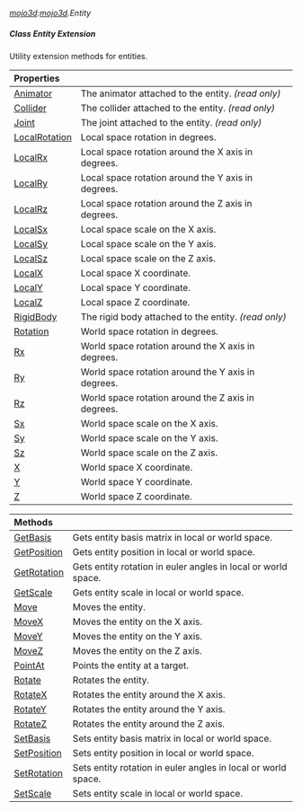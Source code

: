 _[mojo3d](../../modules/mojo3d/mojo3d-module.md):[mojo3d](../../modules/mojo3d/mojo3d-module.md).Entity_
##### Class Entity Extension
Utility extension methods for entities.

| Properties | |
|:---|:---|
| [Animator](mojo3d-entity_ext-animator_ext.md) | The animator attached to the entity. _(read only)_ |
| [Collider](mojo3d-entity_ext-collider_ext.md) | The collider attached to the entity. _(read only)_ |
| [Joint](mojo3d-entity_ext-joint_ext.md) | The joint attached to the entity. _(read only)_ |
| [LocalRotation](mojo3d-entity_ext-localrotation_ext.md) | Local space rotation in degrees. |
| [LocalRx](mojo3d-entity_ext-localrx_ext.md) | Local space rotation around the X axis in degrees. |
| [LocalRy](mojo3d-entity_ext-localry_ext.md) | Local space rotation around the Y axis in degrees. |
| [LocalRz](mojo3d-entity_ext-localrz_ext.md) | Local space rotation around the Z axis in degrees. |
| [LocalSx](mojo3d-entity_ext-localsx_ext.md) | Local space scale on the X axis. |
| [LocalSy](mojo3d-entity_ext-localsy_ext.md) | Local space scale on the Y axis. |
| [LocalSz](mojo3d-entity_ext-localsz_ext.md) | Local space scale on the Z axis. |
| [LocalX](mojo3d-entity_ext-localx_ext.md) | Local space X coordinate. |
| [LocalY](mojo3d-entity_ext-localy_ext.md) | Local space Y coordinate. |
| [LocalZ](mojo3d-entity_ext-localz_ext.md) | Local space Z coordinate. |
| [RigidBody](mojo3d-entity_ext-rigidbody_ext.md) | The rigid body attached to the entity. _(read only)_ |
| [Rotation](mojo3d-entity_ext-rotation_ext.md) | World space rotation in degrees. |
| [Rx](mojo3d-entity_ext-rx_ext.md) | World space rotation around the X axis in degrees. |
| [Ry](mojo3d-entity_ext-ry_ext.md) | World space rotation around the Y axis in degrees. |
| [Rz](mojo3d-entity_ext-rz_ext.md) | World space rotation around the Z axis in degrees. |
| [Sx](mojo3d-entity_ext-sx_ext.md) | World space scale on the X axis. |
| [Sy](mojo3d-entity_ext-sy_ext.md) | World space scale on the Y axis. |
| [Sz](mojo3d-entity_ext-sz_ext.md) | World space scale on the Z axis. |
| [X](mojo3d-entity_ext-x_ext.md) | World space X coordinate. |
| [Y](mojo3d-entity_ext-y_ext.md) | World space Y coordinate. |
| [Z](mojo3d-entity_ext-z_ext.md) | World space Z coordinate. |

| Methods | |
|:---|:---|
| [GetBasis](mojo3d-entity_ext-getbasis_ext.md) | Gets entity basis matrix in local or world space. |
| [GetPosition](mojo3d-entity_ext-getposition_ext.md) | Gets entity position in local or world space. |
| [GetRotation](mojo3d-entity_ext-getrotation_ext.md) | Gets entity rotation in euler angles in local or world space. |
| [GetScale](mojo3d-entity_ext-getscale_ext.md) | Gets entity scale in local or world space. |
| [Move](mojo3d-entity_ext-move_ext.md) | Moves the entity. |
| [MoveX](mojo3d-entity_ext-movex_ext.md) | Moves the entity on the X axis. |
| [MoveY](mojo3d-entity_ext-movey_ext.md) | Moves the entity on the Y axis. |
| [MoveZ](mojo3d-entity_ext-movez_ext.md) | Moves the entity on the Z axis. |
| [PointAt](mojo3d-entity_ext-pointat_ext.md) | Points the entity at a target. |
| [Rotate](mojo3d-entity_ext-rotate_ext.md) | Rotates the entity. |
| [RotateX](mojo3d-entity_ext-rotatex_ext.md) | Rotates the entity around the X axis. |
| [RotateY](mojo3d-entity_ext-rotatey_ext.md) | Rotates the entity around the Y axis. |
| [RotateZ](mojo3d-entity_ext-rotatez_ext.md) | Rotates the entity around the Z axis. |
| [SetBasis](mojo3d-entity_ext-setbasis_ext.md) | Sets entity basis matrix in local or world space. |
| [SetPosition](mojo3d-entity_ext-setposition_ext.md) | Sets entity position in local or world space. |
| [SetRotation](mojo3d-entity_ext-setrotation_ext.md) | Sets entity rotation in euler angles in local or world space. |
| [SetScale](mojo3d-entity_ext-setscale_ext.md) | Sets entity scale in local or world space. |
